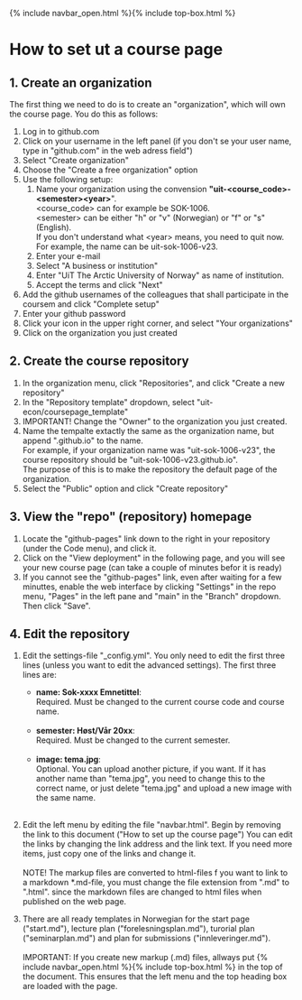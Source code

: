 {% include navbar_open.html %}{% include top-box.html %}

# How to set ut a course page

## 1. Create an organization

The first thing we need to do is to create an "organization", which will own the course page. You do this as follows:

1. Log in to github.com
2. Click on your username in the left panel 
   (if you don't se your user name, type in "github.com" in the web adress field")
3. Select "Create organization"
4. Choose the "Create a free organization" option
5. Use the following setup:
	1. Name your organization using the convension **"uit-\<course_code\>-\<semester\>\<year\>**".<br>\<course_code\> can for example be SOK-1006.<br>\<semester\> can be either "h" or "v" (Norwegian) or "f" or "s" (English).<br>If you don't understand what \<year\> means, you need to quit now.<br>For example, the name can be uit-sok-1006-v23.<br>
	2. Enter your e-mail
	3. Select "A business or institution"
	4. Enter "UiT The Arctic University of Norway" as name of institution. 
	5. Accept the terms and click "Next"
6. Add the github usernames of the colleagues that shall participate in the coursem and click "Complete setup"
7. Enter your github password
8. Click your icon in the upper right corner, and select "Your organizations"
9. Click on the organization you just created
		
## 2. Create the course repository

1. In the organization menu, click "Repositories", and click "Create a new repository"
2. In the "Repository template" dropdown, select "uit-econ/coursepage_template"
4. IMPORTANT! Change the "Owner" to the organization you just created. 
3. Name the tempalte extactly the same as the organization name, but append ".github.io" to the name.<br>
For example, if your organization name was "uit-sok-1006-v23", the course repository should be "uit-sok-1006-v23.github.io".<br>
The purpose of this is to make the repository the default page of the organization. 
4. Select the "Public" option and click "Create repository"
		
## 3. View the "repo" (repository) homepage
1. Locate the "github-pages" link down to the right in your repository (under the Code menu), and click it. 
2. Click on the "View deployment" in the following page, and you will see your new course page (can take a couple of minutes befor it is ready)
3. If you cannot see the "github-pages" link, even after waiting for a few minuttes, enable the web interface by clicking "Settings" in the repo menu, "Pages" in the left pane and "main" in the "Branch" dropdown. Then click "Save".
			
## 4. Edit the repository
1. Edit the settings-file "\_config.yml". You only need to edit the first three lines (unless you want to edit the advanced settings). The first three lines are:

	* **name: Sok-xxxx Emnetittel**: <br>
	Required. Must be changed to the current course code and course name.<br><br>
	* **semester: Høst/Vår 20xx**:<br>
	Required. Must be changed to the current semester.<br><br>
	* **image: tema.jpg**:<br>
	Optional. You can upload another picture, if you want. If it has another name than "tema.jpg", you need to change this to the correct name, or just delete "tema.jpg" and upload a new image with the same name.<br><br>


1. Edit the left menu by editing the file "navbar.html". Begin by removing the link to this document ("How to set up the course page")
You can edit the links by changing the link address and the link text. If you need more items, just copy one of the links and change it.<br><br> 
NOTE! The markup files are converted to html-files f you want to link to a markdown *.md-file, you must change the file extension from ".md" to ".html". since the markdown files are changed to html files when published on the web page.

2. There are all ready templates in Norwegian for the start page ("start.md"), lecture plan ("forelesningsplan.md"),
turorial plan ("seminarplan.md") and plan for submissions ("innleveringer.md").<br><br>
IMPORTANT: If you create new markup (.md) files, allways put {% include navbar_open.html %}{% include top-box.html %} in the top of the document. This ensures that the left menu and the top heading box are loaded with the page. 
			
		
		
